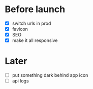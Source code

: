 # Before launch
- [x] switch urls in prod
- [x] favicon
- [x] SEO
- [x] make it all responsive

# Later
- [ ] put something dark behind app icon
- [ ] api logs

